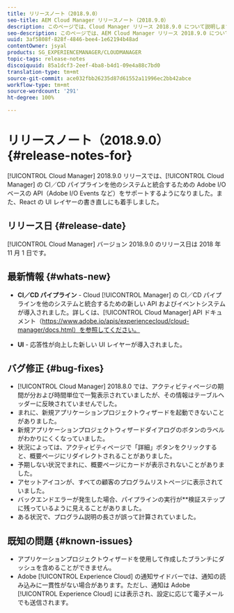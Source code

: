```yaml
---
title: リリースノート（2018.9.0）
seo-title: AEM Cloud Manager リリースノート（2018.9.0）
description: このページでは、Cloud Manager リリース 2018.9.0 について説明します。
seo-description: このページでは、AEM Cloud Manager リリース 2018.9.0 について説明します。
uuid: 3af5808f-828f-4846-bee4-1e62194b48ad
contentOwner: jsyal
products: SG_EXPERIENCEMANAGER/CLOUDMANAGER
topic-tags: release-notes
discoiquuid: 85a1dcf3-2eef-4ba8-b4d1-09e4a88c7bd0
translation-type: tm+mt
source-git-commit: ace032fbb26235d87d61552a11996ec2bb42abce
workflow-type: tm+mt
source-wordcount: '291'
ht-degree: 100%

---
```



# リリースノート（2018.9.0） {#release-notes-for}

[!UICONTROL Cloud Manager] 2018.9.0 リリースでは、[!UICONTROL Cloud Manager] の CI／CD パイプラインを他のシステムと統合するための Adobe I/O ベースの API（Adobe I/O Events など）をサポートするようになりました。また、React の UI レイヤーの書き直しにも着手しました。

## リリース日 {#release-date}

[!UICONTROL Cloud Manager] バージョン 2018.9.0 のリリース日は 2018 年 11 月 1 日です。

## 最新情報 {#whats-new}

* **CI／CD パイプライン** - Cloud [!UICONTROL Manager] の CI／CD パイプラインを他のシステムと統合するための新しい API およびイベントシステムが導入されました。詳しくは、[!UICONTROL Cloud Manager] API ドキュメント（https://www.adobe.io/apis/experiencecloud/cloud-manager/docs.html）を参照してください。

* **UI** - 応答性が向上した新しい UI レイヤーが導入されました。

## バグ修正 {#bug-fixes}

* [!UICONTROL Cloud Manager] 2018.8.0 では、アクティビティページの期間が分および時間単位で一覧表示されていましたが、その情報はテーブルヘッダーに反映されていませんでした。
* まれに、新規アプリケーションプロジェクトウィザードを起動できないことがありました。
* 新規アプリケーションプロジェクトウィザードダイアログのボタンのラベルがわかりにくくなっていました。
* 状況によっては、アクティビティページで「詳細」ボタンをクリックすると、概要ページにリダイレクトされることがありました。
* 予期しない状況でまれに、概要ページにカードが表示されないことがありました。
* アセットアイコンが、すべての顧客のプログラムリストページに表示されていました。
* バックエンドエラーが発生した場合、パイプラインの実行が&#x200B;**&#x200B;検証ステップに残っているように見えることがありました。
* ある状況で、プログラム説明の長さが誤って計算されていました。

## 既知の問題 {#known-issues}

* アプリケーションプロジェクトウィザードを使用して作成したブランチにダッシュを含めることができません。
* Adobe [!UICONTROL Experience Cloud] の通知サイドバーでは、通知の読み込みに一貫性がない場合があります。ただし、通知は Adobe [!UICONTROL Experience Cloud] には表示され、設定に応じて電子メールでも送信されます。

